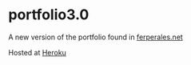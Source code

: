 portfolio3.0
============

A new version of the portfolio found in [ferperales.net](http://ferperales.net)

Hosted at [Heroku](http://ferperales.herokuapp.com/)
